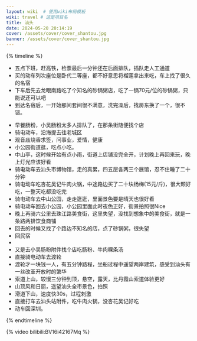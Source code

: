 ```yaml
---
layout: wiki  # 使用wiki布局模板
wiki: travel # 这是项目名
title: 汕头
date: 2024-05-20 20:14:19
cover: /assets/cover/cover_shantou.jpg
banner: /assets/cover/cover_shantou.jpg
---
```


{% timeline %}

<!-- node 2024.5.17 启程+入住名宿 -->
- 五点下班，赶高铁，检票最后一分钟还在后面排队，插队走人工通道
- 买的动车列次座位是卧代二等座，都不好意思将榴莲拿出来吃，车上找了很久的名宿
- 下车后先去龙眼南路吃了个知名的砂锅粥店，吃了一锅70元/位的砂锅粥，只能说还可以吧
- 到达名宿后，一开始那间套间很不满意，洗完澡后，找房东换了一个，很不错。
<!-- node 2024.5.18 城区到处吃逛 -->
- 早餐肠粉，小吴肠粉太多人排队了，在那条街随便找个店
- 骑电动车，沿海提去往老城区
- 观音庙烧香求签，问事业，爱情，健康
- 小公园街道逛，吃点小吃。
- 中山亭，这时候开始有点小雨，街道上店铺没完全开，计划晚上再回来玩，晚上灯光应该好看
- 骑电动车去汕头市博物馆，走的真累，四五层各两三个展馆，忍不住睡了二十分钟
- 骑电动车吃杏花吴记牛肉火锅，中途路边买了二十块杨梅(15元/斤)，很大颗好吃，一整天吃都没吃完
- 骑电动车去中山公园，走走逛逛，里面景色要是晴天也很好看
- 骑电动车回去小公园，小公园里面此时夜色正好，街景拍照很Nice
- 晚上再骑六公里去珠江路美食街，这里失望，没找到想象中的美食街，就是一条路两排饮食商铺
- 回去的时候又找了个路边不知名的店，点了砂锅粥，很失望
- 回民宿
- <!-- node 2024.5.19 渡轮+礐石山 -->
- 又是去小吴肠粉附件找个店吃肠粉、牛肉粿条汤
- 直接骑电动车去渡轮
- 渡轮才一块钱一人，有五分钟路程，坐船过程中遥望两岸建筑，感受到汕头有一丝改革开放时的繁华
- 索道上山，较慢三分钟到顶，悬空，露天，比丹霞山索道体验更好
- 山顶风和日丽，遥望汕头全市景色，拍照
- 滑道下山，速度快30s，过程刺激
- 直接打车去汕头站附件，吃牛肉火锅，没杏花吴记好吃
- 动车回深圳。
  
{% endtimeline %}

{% video bilibili:BV16i42167Mq %}